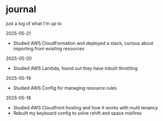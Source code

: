 # journal
just a log of what I'm up to

2025-05-21
* Studied AWS CloudFormation and deployed a stack, curious about importing from existing resources 

2025-05-20
* Studied AWS Lambda, found out they have inbuilt throttling

2025-05-19
* Studied AWS Config for managing resource rules

2025-05-18
* Studied AWS Cloudfront hosting and how it works with multi tenancy
* Rebuilt my keyboard config to solve rshift and space misfires
